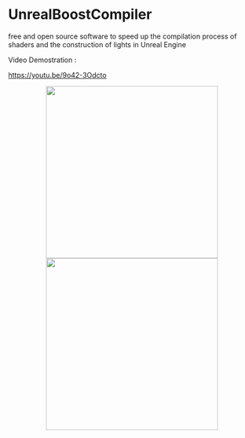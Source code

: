 # UnrealBoostCompiler
free and open source software to speed up the compilation process of shaders and the construction of lights in Unreal Engine

Video Demostration :

https://youtu.be/9o42-3Odcto

<p align="center">
  <img src="https://previews.dropbox.com/p/thumb/ABKEUsh6BMLCBblt3HOyJ9HdgL73fmwnXPploL0vbg3rGUJwOISaSdfGA06SKAyyJL677GLxfFqeJ-xumyTXUtoOwQkGVg6F3MoeJmImxgPCev0QJyue6FN4FxpsE6p2HxI_oShwQMBaV95O_YGT5zsEels_KYInblrPjaCjY3HpjHI4dm06ytS2v65dTXUD3gnALGp9HGqsAUgWH7GK4oZ8GllC6N-dQxx3HQjv7mKbL5ebvNIVN7mdJNrdEytifGgRRvxnxYQE4bzecyJajr-wvQbISJfxBzJVCnKCl4z-h8h7E_bVhiNmBBy60wy2TkjuPTtg1AArsudWXcOOQiG_iy-qoMFQOtLexho9tNbx2g/p.jpeg?size=2048x1536&size_mode=3" width="350">
<img src="https://previews.dropbox.com/p/thumb/ABI3voubIRIisMwuEVa315QUkzsAgRrAbDF-Q986UzM8H948WKyhhzh5cDlkv7cIZVydIVO78j1kjzHv5h4GWK6UW4nDitwhoszRKrLOFfN_SUcCE755KYeJpxLNX76Nw5B0tbEel1AgdnS5W3VpFmH7nF9sNAkylSzGJuY-VNPtWe60NeCA9TTaT8wXq5uLYgQXDXnY6tTsXTormiuhDVKOyY88MGCxcmIE4vzj1R0AtAGtXof0n3buf9TokgbYAnZpxuzPhVASt1uBCNKLgQm7f7TxHG6kFeMSxcGdIVNDW7-3UMNLlsteDX7NzlxYWIwayhM_ppvGpGPN73gqgTgNIp2yM7ur-4ShaZUKlF6P0A/p.jpeg?fv_content=true&size_mode=5" width="350">
</p>

